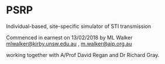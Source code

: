 # PSRP
Individual-based, site-specific simulator of STI transmission

Commenced in earnest on 13/02/2018 by ML Walker
mlwalker@kirby.unsw.edu.au , m.walker@aip.org.au

working together with A/Prof David Regan and Dr Richard Gray.

